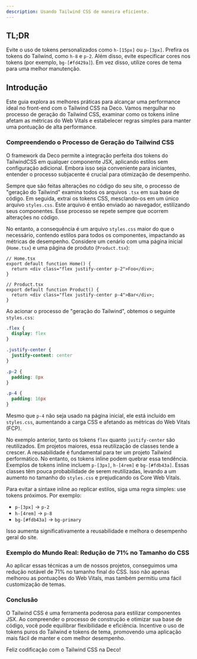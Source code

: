```yaml
---
description: Usando Tailwind CSS de maneira eficiente.
---
```


## TL;DR

Evite o uso de tokens personalizados como `h-[15px]` ou `p-[3px]`. Prefira os
tokens do Tailwind, como `h-8` e `p-2`. Além disso, evite especificar cores nos
tokens (por exemplo, `bg-[#fd429a]`). Em vez disso, utilize cores de tema para
uma melhor manutenção.

## Introdução

Este guia explora as melhores práticas para alcançar uma performance ideal no
front-end com o Tailwind CSS na Deco. Vamos mergulhar no processo de geração do
Tailwind CSS, examinar como os tokens inline afetam as métricas do Web Vitals e
estabelecer regras simples para manter uma pontuação de alta performance.

### Compreendendo o Processo de Geração do Tailwind CSS

O framework da Deco permite a integração perfeita dos tokens do TailwindCSS em
qualquer componente JSX, aplicando estilos sem configuração adicional. Embora
isso seja conveniente para iniciantes, entender o processo subjacente é crucial
para otimização de desempenho.

Sempre que são feitas alterações no código do seu site, o processo de "geração
do Tailwind" examina todos os arquivos `.tsx` em sua base de código. Em seguida,
extrai os tokens CSS, mesclando-os em um único arquivo `styles.css`. Este
arquivo é então enviado ao navegador, estilizando seus componentes. Esse
processo se repete sempre que ocorrem alterações no código.

No entanto, a consequência é um arquivo `styles.css` maior do que o necessário,
contendo estilos para todos os componentes, impactando as métricas de
desempenho. Considere um cenário com uma página inicial (`Home.tsx`) e uma
página de produto (`Product.tsx`):

```tsx
// Home.tsx
export default function Home() {
  return <div class="flex justify-center p-2">Foo</div>;
}

// Product.tsx
export default function Product() {
  return <div class="flex justify-center p-4">Bar</div>;
}
```

Ao acionar o processo de "geração do Tailwind", obtemos o seguinte `styles.css`:

```css
.flex {
  display: flex
}

.justify-center {
  justify-content: center
}

.p-2 {
  padding: 8px
}

.p-4 {
  padding: 16px
}
```

Mesmo que `p-4` não seja usado na página inicial, ele está incluído em
`styles.css`, aumentando a carga CSS e afetando as métricas do Web Vitals (FCP).

No exemplo anterior, tanto os tokens `flex` quanto `justify-center` são
reutilizados. Em projetos maiores, essa reutilização de classes tende a crescer.
A reusabilidade é fundamental para ter um projeto Tailwind performático. No
entanto, os tokens inline podem quebrar essa tendência. Exemplos de tokens
inline incluem `p-[3px]`, `h-[4rem]` e `bg-[#fdb43a]`. Essas classes têm pouca
probabilidade de serem reutilizadas, levando a um aumento no tamanho do
`styles.css` e prejudicando os Core Web Vitals.

Para evitar a sintaxe inline ao replicar estilos, siga uma regra simples: use
tokens próximos. Por exemplo:

- `p-[3px]` -> `p-2`
- `h-[4rem]` -> `p-8`
- `bg-[#fdb43a]` -> `bg-primary`

Isso aumenta significativamente a reusabilidade e melhora o desempenho geral do
site.

### Exemplo do Mundo Real: Redução de 71% no Tamanho do CSS

Ao aplicar essas técnicas a um de nossos projetos, conseguimos uma redução
notável de 71% no tamanho final do CSS. Isso não apenas melhorou as pontuações
do Web Vitals, mas também permitiu uma fácil customização de temas.

### Conclusão

O Tailwind CSS é uma ferramenta poderosa para estilizar componentes JSX. Ao
compreender o processo de construção e otimizar sua base de código, você pode
equilibrar flexibilidade e eficiência. Incentive o uso de tokens puros do
Tailwind e tokens de tema, promovendo uma aplicação mais fácil de manter e com
melhor desempenho.

Feliz codificação com o Tailwind CSS na Deco!
